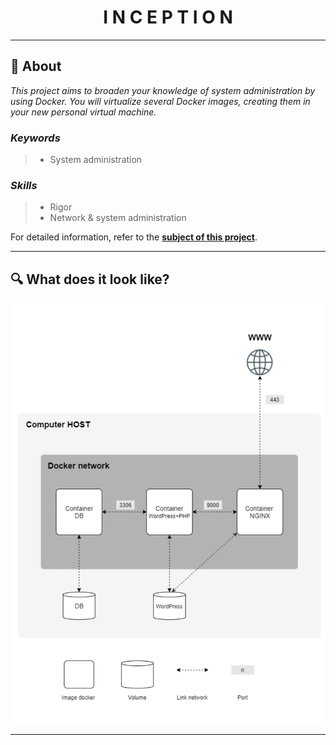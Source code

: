 <h1 align="center">
    I N C E P T I O N
</h1>

___

## :memo: **About**

_This project aims to broaden your knowledge of system administration by using Docker. You will virtualize several Docker images, creating them in your new personal virtual machine._

### *Keywords*  
> + System administration

### *Skills*
> + Rigor
> + Network & system administration

For detailed information, refer to the [**subject of this project**](https://github.com/CherdantsevIlya/Inception/blob/main/content/en.subject.pdf).

___

## 🔍 **What does it look like?**

![alt text](https://github.com/CherdantsevIlya/Inception/blob/main/content/Screen%20Shot%202022-05-30%20at%206.25.25%20PM.png)
___
